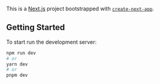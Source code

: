 This is a [Next.js](https://nextjs.org/) project bootstrapped with [`create-next-app`](https://github.com/vercel/next.js/tree/canary/packages/create-next-app).

## Getting Started

To start run the development server:

```bash
npm run dev
# or
yarn dev
# or
pnpm dev
```
